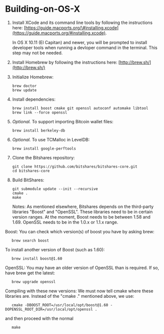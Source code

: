# Building-on-OS-X

1. Install XCode and its command line tools by following the instructions here: [https://guide.macports.org/\#installing.xcode](https://guide.macports.org/#installing.xcode). 

   In OS X 10.11 \(El Capitan\) and newer, you will be prompted to install developer tools when running a devloper command in the terminal. This step may not be needed.

2. Install Homebrew by following the instructions here: [http://brew.sh/](http://brew.sh/)
3. Initialize Homebrew:

   ```text
   brew doctor
   brew update
   ```

4. Install dependencies:

   ```text
   brew install boost cmake git openssl autoconf automake libtool 
   brew link --force openssl
   ```

5. _Optional._ To support importing Bitcoin wallet files:

   ```text
   brew install berkeley-db
   ```

6. _Optional._ To use TCMalloc in LevelDB:

   ```text
   brew install google-perftools
   ```

7. Clone the Bitshares repository:

   ```text
   git clone https://github.com/bitshares/bitshares-core.git
   cd bitshares-core
   ```

8. Build BitShares:

   ```text
   git submodule update --init --recursive
   cmake .
   make
   ```

   Notes: As mentioned elsewhere, Bitshares depends on the third-party libraries "Boost" and "OpenSSL". These libraries need to be in certain version ranges. At the moment, Boost needs to be between 1.58 and 1.69. OpenSSL needs to be in the 1.0.x or 1.1.x range.

Boost: You can check which version\(s\) of boost you have by asking brew:

```text
   brew search boost
```

To install another version of Boost \(such as 1.60\):

```text
   brew install boost@1.60
```

OpenSSL: You may have an older version of OpenSSL than is required. If so, have brew get the latest:

```text
   brew upgrade openssl
```

Compiling with these new versions: We must now tell cmake where these libraries are. Instead of the "cmake ." mentioned above, we use:

```text
   cmake -DBOOST_ROOT=/usr/local/opt/boost@1.60 -DOPENSSL_ROOT_DIR=/usr/local/opt/openssl .
```

and then proceed with the normal

```text
   make
```

